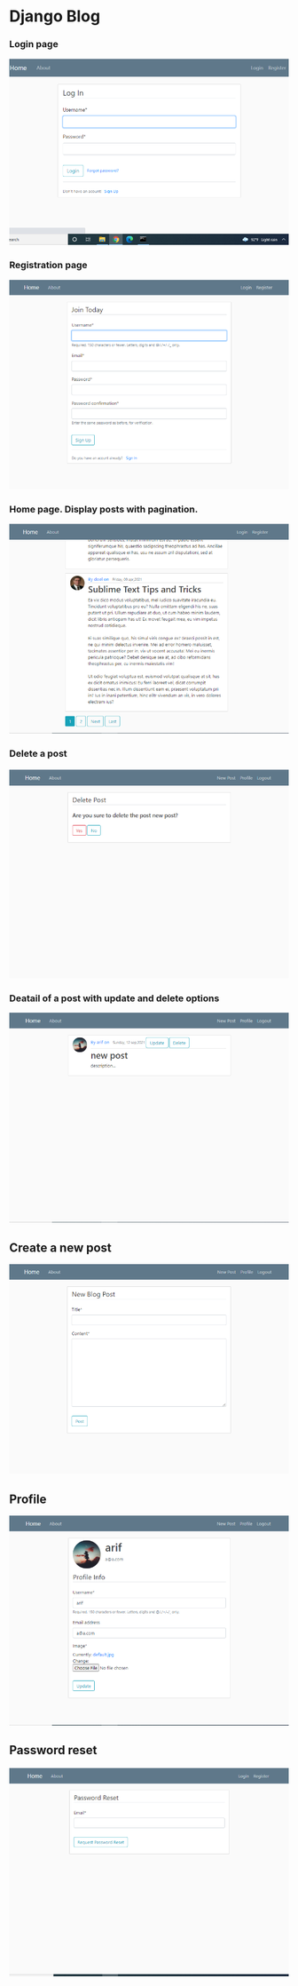 # Django Blog
### Login page
![This is an image](https://github.com/rabbanibcs/blogsite/blob/main/media/photos/Screenshot%20(57).png)
### Registration page
![This is an image](https://github.com/rabbanibcs/blogsite/blob/main/media/photos/Screenshot%20(52).png)
### Home page. Display posts with pagination.
![This is an image](https://github.com/rabbanibcs/blogsite/blob/main/media/photos/Screenshot%20(56).png)
### Delete a post

![This is an image](https://github.com/rabbanibcs/blogsite/blob/main/media/photos/Screenshot%20(58).png)
### Deatail of a post with update and delete options

![This is an image](https://github.com/rabbanibcs/blogsite/blob/main/media/photos/Screenshot%20(59).png)
## Create a new post
![This is an image](https://github.com/rabbanibcs/blogsite/blob/main/media/photos/Screenshot%20(62).png)
## Profile
![This is an image](https://github.com/rabbanibcs/blogsite/blob/main/media/photos/profile.png)
## Password reset
![This is an image](https://github.com/rabbanibcs/blogsite/blob/main/media/photos/pass-reset.png)
